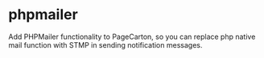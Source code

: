 # phpmailer

Add PHPMailer functionality to PageCarton, so you can replace php native mail function with STMP in sending notification messages.